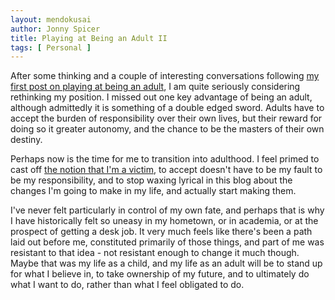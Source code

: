 ```yaml
---
layout: mendokusai
author: Jonny Spicer
title: Playing at Being an Adult II
tags: [ Personal ]
---
```

After some thinking and a couple of interesting conversations following [my first post on playing at being an adult](/mendokusai/2019/04/12/playing-at-being-an-adult), 
I am quite seriously considering rethinking my position. I missed out one key advantage of being an adult, although admittedly it is something of a double edged sword. 
Adults have to accept the burden of responsibility over their own lives, but their reward for doing so it greater autonomy, and the chance to be the masters of their own 
destiny.

Perhaps now is the time for me to transition into adulthood. I feel primed to cast off [the notion that I'm a victim](/mendokusai/2019/02/07/reflecting-on-a-deleted-blog), 
to accept doesn't have to be my fault to be my responsibility, and to stop waxing lyrical in this blog about the changes I'm going to make in my life, and actually start 
making them. 

I've never felt particularly in control of my own fate, and perhaps that is why I have historically felt so uneasy in my hometown, or in academia, or at the prospect of getting a desk job.
It very much feels like there's been a path laid out before me, constituted primarily of those things, and part of me was resistant to that idea - not resistant enough to 
change it much though. Maybe that was my life as a child, and my life as an adult will be to stand up for what I believe in, to take ownership of my future, and to ultimately 
do what I want to do, rather than what I feel obligated to do.